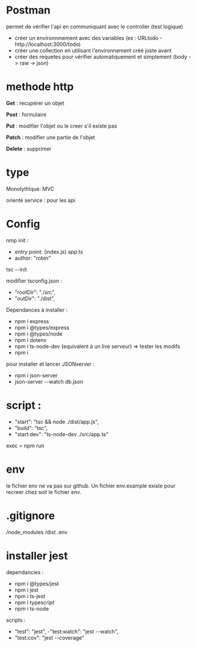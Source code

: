# Postman

permet de vérifier l'api en communiquant avec le controller (test logique)

- créer un environnmement avec des variables (ex : URLtodo - http://localhost:3000/todo)
- créer une collection en utilisant l'environnement créé juste avant
- créer des requetes pour vérifier automatiquement et simplement (body -> raw -> json)

# methode http

**Get** : recupérer un objet

**Post** : formulaire

**Put** : modifier l'objet ou le creer s'il existe pas

**Patch** : modifier une partie de l'objet

**Delete** : supprimer

# type

Monolythique: MVC

orienté service : pour les api

# Config

nmp init :

- entry point: (index.js) app.ts
- author: "robin"

tsc --init

modifier tsconfig.json :

- "rootDir": "./src",
- "outDir": "./dist",

Dependances à installer :

- npm i express
- npm i @types/express
- npm i @types/node
- npm i dotenv
- npm i ts-node-dev (equivalent à un live serveur) => tester les modifs
- npm i

pour installer et lancer JSONserver :

- npm i json-server
- json-server --watch db.json

# script :

- "start": "tsc && node ./dist/app.js",
- "build": "tsc",
- "start:dev": "ts-node-dev ./src/app.ts"

exec = npm run <cmd>

# env

le fichier env ne va pas sur github.
Un fichier env.example existe pour recreer chez soit le fichier env.

# .gitignore

/node_modules
/dist <!-- le build de l'application, on ne l'envoie pas, car on peut l'avoir en transpilant le code. -->
.env <!-- proteger les données sensibles. -->

# installer jest

dependancies :

- npm i @types/jest
- npm i jest
- npm i ts-jest
- npm i typescript
- npm i ts-node

scripts :

- "test": "jest",
  -"test:watch": "jest --watch",
- "test:cov": "jest --coverage"
